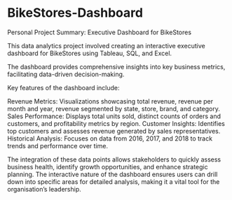 # BikeStores-Dashboard
Personal Project Summary: Executive Dashboard for BikeStores

This data analytics project involved creating an interactive executive dashboard for BikeStores using Tableau, SQL, and Excel.

The dashboard provides comprehensive insights into key business metrics, facilitating data-driven decision-making.

Key features of the dashboard include:

Revenue Metrics: Visualizations showcasing total revenue, revenue per month and year, revenue segmented by state, store, brand, and category.
Sales Performance: Displays total units sold, distinct counts of orders and customers, and profitability metrics by region.
Customer Insights: Identifies top customers and assesses revenue generated by sales representatives.
Historical Analysis: Focuses on data from 2016, 2017, and 2018 to track trends and performance over time.

The integration of these data points allows stakeholders to quickly assess business health, identify growth opportunities, and enhance strategic planning. The interactive nature of the dashboard ensures users can drill down into specific areas for detailed analysis, making it a vital tool for the organisation’s leadership.
